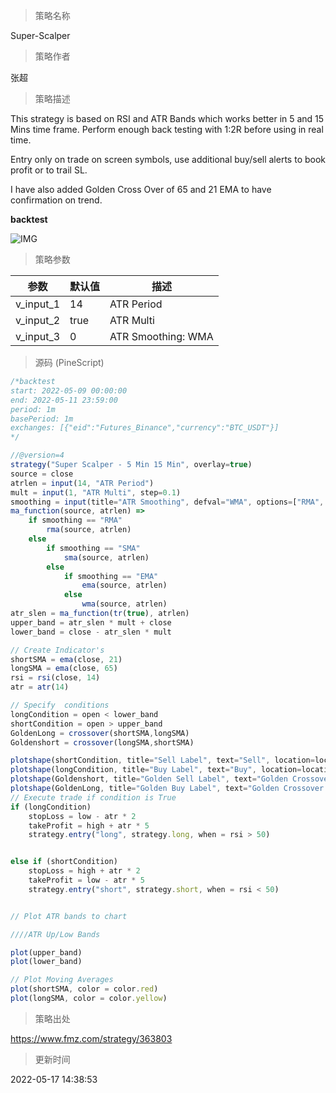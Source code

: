 
> 策略名称

Super-Scalper

> 策略作者

张超

> 策略描述

This strategy is based on RSI and ATR Bands which works better in 5 and 15 Mins time frame.
Perform enough back testing with 1:2R before using in real time.

Entry only on trade on screen symbols, use additional buy/sell alerts to book profit or to trail SL.

I have also added Golden Cross Over of 65 and 21 EMA to have confirmation on trend.

**backtest**

 ![IMG](https://www.fmz.com/upload/asset/16a556b7d23bb5b20ed.png) 

> 策略参数



|参数|默认值|描述|
|----|----|----|
|v_input_1|14|ATR Period|
|v_input_2|true|ATR Multi|
|v_input_3|0|ATR Smoothing: WMA|SMA|EMA|RMA|


> 源码 (PineScript)

``` javascript
/*backtest
start: 2022-05-09 00:00:00
end: 2022-05-11 23:59:00
period: 1m
basePeriod: 1m
exchanges: [{"eid":"Futures_Binance","currency":"BTC_USDT"}]
*/

//@version=4
strategy("Super Scalper - 5 Min 15 Min", overlay=true)
source = close
atrlen = input(14, "ATR Period")
mult = input(1, "ATR Multi", step=0.1)
smoothing = input(title="ATR Smoothing", defval="WMA", options=["RMA", "SMA", "EMA", "WMA"])
ma_function(source, atrlen) => 
    if smoothing == "RMA"
        rma(source, atrlen)
    else
        if smoothing == "SMA"
            sma(source, atrlen)
        else
            if smoothing == "EMA"
                ema(source, atrlen)
            else
                wma(source, atrlen)
atr_slen = ma_function(tr(true), atrlen)
upper_band = atr_slen * mult + close
lower_band = close - atr_slen * mult

// Create Indicator's
shortSMA = ema(close, 21)
longSMA = ema(close, 65)
rsi = rsi(close, 14)
atr = atr(14)

// Specify  conditions
longCondition = open < lower_band
shortCondition = open > upper_band
GoldenLong = crossover(shortSMA,longSMA)
Goldenshort = crossover(longSMA,shortSMA)

plotshape(shortCondition, title="Sell Label", text="Sell", location=location.abovebar, style=shape.labeldown, size=size.tiny, color=color.red, textcolor=color.white, transp=0)
plotshape(longCondition, title="Buy Label", text="Buy", location=location.belowbar, style=shape.labelup, size=size.tiny, color=color.green, textcolor=color.white, transp=0)
plotshape(Goldenshort, title="Golden Sell Label", text="Golden Crossover Short", location=location.abovebar, style=shape.labeldown, size=size.tiny, color=color.blue, textcolor=color.white, transp=0)
plotshape(GoldenLong, title="Golden Buy Label", text="Golden Crossover Long", location=location.belowbar, style=shape.labelup, size=size.tiny, color=color.yellow, textcolor=color.white, transp=0)
// Execute trade if condition is True
if (longCondition)
    stopLoss = low - atr * 2
    takeProfit = high + atr * 5
    strategy.entry("long", strategy.long, when = rsi > 50)


else if (shortCondition)
    stopLoss = high + atr * 2
    takeProfit = low - atr * 5
    strategy.entry("short", strategy.short, when = rsi < 50)


// Plot ATR bands to chart

////ATR Up/Low Bands

plot(upper_band)
plot(lower_band)

// Plot Moving Averages
plot(shortSMA, color = color.red)
plot(longSMA, color = color.yellow)
```

> 策略出处

https://www.fmz.com/strategy/363803

> 更新时间

2022-05-17 14:38:53
